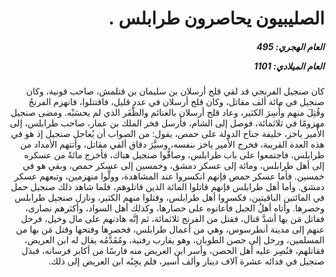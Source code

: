 <h1 dir="rtl">الصليبيون يحاصرون طرابلس .</h1>

<h5 dir="rtl">العام الهجري:  495

العام الميلادي: 1101

</h5>

<p dir="rtl">كان صنجيل الفرنجي قد لقي قلج أرسلان بن سليمان بن قتلمش، صاحب قونية، وكان صنجيل في مائة ألف مقاتل، وكان قلج أرسلان في عدد قليل، فاقتتلوا، فانهزم الفرنجُ وقُتِلَ منهم وأُسِرَ الكثير، وعاد قلج أرسلان بالغنائم والظَّفَر الذي لم يحسَبْه. ومضى صنجيل مهزومًا في ثلاثمائة، فوصل إلى الشام، فأرسل فخر الملك بن عمار، صاحب طرابلس، إلى الأمير ياخز، خليفة جناح الدولة على حمص، يقول: من الصواب أن يُعاجل صنجيل إذ هو في هذه العدة القريبة، فخرج الأمير ياخز بنفسه، وسيَّرَ دقاق ألفي مقاتل، وأتتهم الأمداد من طرابلس، فاجتمعوا على باب طرابلس، وصافُّوا صنجيل هناك، فأخرج مائةً من عسكره إلى أهل طرابلس، ومائة إلى عسكر دمشق، وخمسين إلى عسكر حمص، وبقي هو في خمسين. فأما عسكر حمص فإنهم انكسروا عند المشاهدة، وولَّوا منهزمين، وتبعهم عسكر دمشق. وأما أهل طرابلس فإنهم قاتلوا المائة الذين قاتلوهم، فلما شاهد ذلك صنجيل حمل في المائتين الباقيتين، فكسروا أهل طرابلس، وقتلوا منهم الكثير، ونازل صنجيل طرابلس وحصرها. وأتاه أهلُ الجبل فأعانوه على حصارها، وكذلك أهل السواد، وأكثرهم نصارى، فقاتل مَن بها أشدَّ قتال، فقتل من الفرنج ثلاثمائة، ثم إنَّه هادنهم على مال وخيل، فرحل عنهم إلى مدينة أنطرسوس، وهي من أعمال طرابلس، فحصرها وفتحها وقتل مَن بها من المسلمين، ورحل إلى حصن الطوبان، وهو يقارب رفنية، ومُقَدَّمُه يقال له ابن العريض، فقاتلهم، فنُصِر عليه أهل الحصن، وأسر ابن العريض منه فارسًا من أكابر فرسانه، فبذل صنجيل في فدائه عشرة آلاف دينار وألف أسير، فلم يجِبْه ابن العريض إلى ذلك.</p></br>
